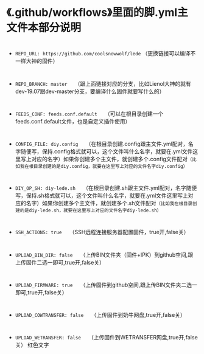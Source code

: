 # 《.github/workflows》里面的脚.yml主文件本部分说明
#
- `REPO_URL: https://github.com/coolsnowwolf/lede` （更换链接可以编译不一样大神的固件）
#
- `REPO_BRANCH: master`&nbsp;&nbsp;&nbsp;&nbsp;&nbsp;（跟上面链接对应的分支，比如Lienol大神的就有dev-19.07跟dev-master分支，要编译什么固件就要写什么的）
#
- `FEEDS_CONF: feeds.conf.default`&nbsp;&nbsp;&nbsp;&nbsp;&nbsp;（可以在根目录创建一个feeds.conf.default文件，也是自定义插件使用）
#
- `CONFIG_FILE: diy.config`&nbsp;&nbsp;&nbsp;&nbsp;&nbsp;（在根目录创建.config跟主文件.yml配对，名字随便写，保持.config格式就可以，这个文件叫什么名字，就要在.yml文件这里写上对应的名字）如果你创建多个主文件，就创建多个.config文件配对`（比如我在根目录创建的是diy.config，就要在这里写上对应的文件名字diy.config）`
#
- `DIY_OP_SH: diy-lede.sh`&nbsp;&nbsp;&nbsp;&nbsp;&nbsp;（在根目录创建.sh跟主文件.yml配对，名字随便写，保持.sh格式就可以，这个文件叫什么名字，就要在.yml文件这里写上对应的名字）如果你创建多个主文件，就创建多个.sh文件配对`（比如我在根目录创建的是diy-lede.sh，就要在这里写上对应的文件名字diy-lede.sh）`
#
- `SSH_ACTIONS: true`&nbsp;&nbsp;&nbsp;&nbsp;&nbsp;（SSH远程连接服务器配置固件，true开,false关）
#
- `UPLOAD_BIN_DIR: false`&nbsp;&nbsp;&nbsp;&nbsp;&nbsp;（上传BIN文件夹（固件+IPK）到github空间,跟上传固件二选一即可,true开,false关）
#
- `UPLOAD_FIRMWARE: true`&nbsp;&nbsp;&nbsp;&nbsp;&nbsp;（上传固件到github空间,跟上传BIN文件夹二选一即可,true开,false关）
#
- `UPLOAD_COWTRANSFER: false`&nbsp;&nbsp;&nbsp;&nbsp;&nbsp;（上传固件到奶牛网盘,true开,false关）
#
- `UPLOAD_WETRANSFER: false`&nbsp;&nbsp;&nbsp;&nbsp;&nbsp;（上传固件到WETRANSFER网盘,true开,false关）
<font color=000000>红色文字</font>
